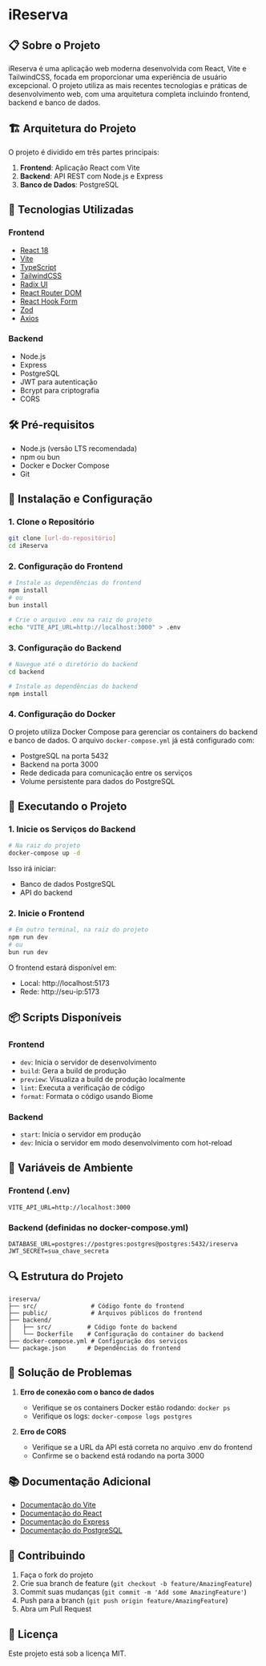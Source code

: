 # iReserva

## 📋 Sobre o Projeto

iReserva é uma aplicação web moderna desenvolvida com React, Vite e TailwindCSS, focada em proporcionar uma experiência de usuário excepcional. O projeto utiliza as mais recentes tecnologias e práticas de desenvolvimento web, com uma arquitetura completa incluindo frontend, backend e banco de dados.

## 🏗️ Arquitetura do Projeto

O projeto é dividido em três partes principais:

1. **Frontend**: Aplicação React com Vite
2. **Backend**: API REST com Node.js e Express
3. **Banco de Dados**: PostgreSQL

## 🚀 Tecnologias Utilizadas

### Frontend
- [React 18](https://reactjs.org/)
- [Vite](https://vitejs.dev/)
- [TypeScript](https://www.typescriptlang.org/)
- [TailwindCSS](https://tailwindcss.com/)
- [Radix UI](https://www.radix-ui.com/)
- [React Router DOM](https://reactrouter.com/)
- [React Hook Form](https://react-hook-form.com/)
- [Zod](https://zod.dev/)
- [Axios](https://axios-http.com/)

### Backend
- Node.js
- Express
- PostgreSQL
- JWT para autenticação
- Bcrypt para criptografia
- CORS

## 🛠️ Pré-requisitos

- Node.js (versão LTS recomendada)
- npm ou bun
- Docker e Docker Compose
- Git

## 🔧 Instalação e Configuração

### 1. Clone o Repositório
```bash
git clone [url-do-repositório]
cd iReserva
```

### 2. Configuração do Frontend

```bash
# Instale as dependências do frontend
npm install
# ou
bun install

# Crie o arquivo .env na raiz do projeto
echo "VITE_API_URL=http://localhost:3000" > .env
```

### 3. Configuração do Backend

```bash
# Navegue até o diretório do backend
cd backend

# Instale as dependências do backend
npm install
```

### 4. Configuração do Docker

O projeto utiliza Docker Compose para gerenciar os containers do backend e banco de dados. O arquivo `docker-compose.yml` já está configurado com:

- PostgreSQL na porta 5432
- Backend na porta 3000
- Rede dedicada para comunicação entre os serviços
- Volume persistente para dados do PostgreSQL

## 🚀 Executando o Projeto

### 1. Inicie os Serviços do Backend

```bash
# Na raiz do projeto
docker-compose up -d
```

Isso irá iniciar:
- Banco de dados PostgreSQL
- API do backend

### 2. Inicie o Frontend

```bash
# Em outro terminal, na raiz do projeto
npm run dev
# ou
bun run dev
```

O frontend estará disponível em:
- Local: http://localhost:5173
- Rede: http://seu-ip:5173

## 📦 Scripts Disponíveis

### Frontend
- `dev`: Inicia o servidor de desenvolvimento
- `build`: Gera a build de produção
- `preview`: Visualiza a build de produção localmente
- `lint`: Executa a verificação de código
- `format`: Formata o código usando Biome

### Backend
- `start`: Inicia o servidor em produção
- `dev`: Inicia o servidor em modo desenvolvimento com hot-reload

## 🔐 Variáveis de Ambiente

### Frontend (.env)
```env
VITE_API_URL=http://localhost:3000
```

### Backend (definidas no docker-compose.yml)
```env
DATABASE_URL=postgres://postgres:postgres@postgres:5432/ireserva
JWT_SECRET=sua_chave_secreta
```

## 🔍 Estrutura do Projeto

```
ireserva/
├── src/               # Código fonte do frontend
├── public/            # Arquivos públicos do frontend
├── backend/
│   ├── src/          # Código fonte do backend
│   └── Dockerfile    # Configuração do container do backend
├── docker-compose.yml # Configuração dos serviços
└── package.json      # Dependências do frontend
```

## 🛟 Solução de Problemas

1. **Erro de conexão com o banco de dados**
   - Verifique se os containers Docker estão rodando: `docker ps`
   - Verifique os logs: `docker-compose logs postgres`

2. **Erro de CORS**
   - Verifique se a URL da API está correta no arquivo .env do frontend
   - Confirme se o backend está rodando na porta 3000

## 📚 Documentação Adicional

- [Documentação do Vite](https://vitejs.dev/guide/)
- [Documentação do React](https://react.dev/)
- [Documentação do Express](https://expressjs.com/)
- [Documentação do PostgreSQL](https://www.postgresql.org/docs/)

## 🤝 Contribuindo

1. Faça o fork do projeto
2. Crie sua branch de feature (`git checkout -b feature/AmazingFeature`)
3. Commit suas mudanças (`git commit -m 'Add some AmazingFeature'`)
4. Push para a branch (`git push origin feature/AmazingFeature`)
5. Abra um Pull Request

## 📝 Licença

Este projeto está sob a licença MIT.
